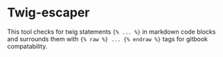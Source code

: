 # Twig-escaper
This tool checks for twig statements `{% ... %}` in markdown code blocks and surrounds them with `{% raw %} ... {% endraw %}` tags for gitbook compatability.
